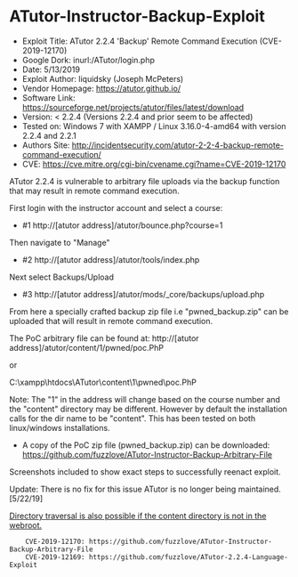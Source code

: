 # ATutor-Instructor-Backup-Exploit

- Exploit Title: ATutor 2.2.4 'Backup' Remote Command Execution (CVE-2019-12170)
- Google Dork: inurl:/ATutor/login.php
- Date: 5/13/2019
- Exploit Author: liquidsky (Joseph McPeters)
- Vendor Homepage: https://atutor.github.io/
- Software Link: https://sourceforge.net/projects/atutor/files/latest/download
- Version: < 2.2.4 (Versions 2.2.4 and prior seem to be affected)
- Tested on: Windows 7 with XAMPP / Linux 3.16.0-4-amd64 with version 2.2.4 and 2.2.1
- Authors Site: http://incidentsecurity.com/atutor-2-2-4-backup-remote-command-execution/
- CVE: https://cve.mitre.org/cgi-bin/cvename.cgi?name=CVE-2019-12170

ATutor 2.2.4 is vulnerable to arbitrary file uploads via the backup function that may result in remote command execution.

First login with the instructor account and select a course:

- #1 http://[atutor address]/atutor/bounce.php?course=1

Then navigate to "Manage"

- #2 http://[atutor address]/atutor/tools/index.php

Next select Backups/Upload

- #3 http://[atutor address]/atutor/mods/_core/backups/upload.php

From here a specially crafted backup zip file i.e "pwned_backup.zip" can be uploaded that will result in remote command execution.

The PoC arbitrary file can be found at:
http://[atutor address]/atutor/content/1/pwned/poc.PhP

or

C:\xampp\htdocs\ATutor\content\1\pwned\poc.PhP

Note: The "1" in the address will change based on the course number and the "content" directory may be different.
However by default the installation calls for the dir name to be "content". This has been tested on both linux/windows installations.

- A copy of the PoC zip file (pwned_backup.zip) can be downloaded: https://github.com/fuzzlove/ATutor-Instructor-Backup-Arbitrary-File

Screenshots included to show exact steps to successfully reenact exploit.

Update: There is no fix for this issue ATutor is no longer being maintained. [5/22/19]
        
<u>Directory traversal is also possible if the content directory is not in the webroot.</u>
        
        CVE-2019-12170: https://github.com/fuzzlove/ATutor-Instructor-Backup-Arbitrary-File
        CVE-2019-12169: https://github.com/fuzzlove/ATutor-2.2.4-Language-Exploit

